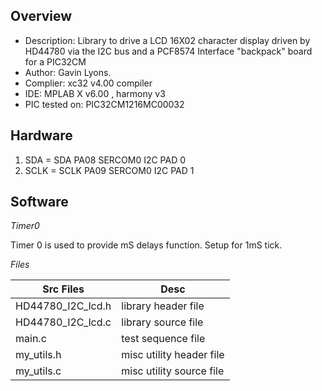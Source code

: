 Overview
--------------------------------------------
* Description:
Library to drive a LCD 16X02 character display driven by HD44780 via the I2C bus and a PCF8574 Interface "backpack" board for a PIC32CM
* Author: Gavin Lyons.
* Complier: xc32 v4.00 compiler
* IDE:  MPLAB X v6.00 , harmony v3
* PIC tested on: PIC32CM1216MC00032

Hardware
----------------------

1. SDA = 	SDA PA08 SERCOM0 I2C PAD 0
2. SCLK = SCLK PA09 SERCOM0 I2C PAD 1 


Software
------------------------------

*Timer0*

Timer 0 is used  to provide mS delays function. Setup for 1mS tick.

*Files* 

| Src Files| Desc |
| ------ | ------ |
| HD44780_I2C_lcd.h | library header file  |
| HD44780_I2C_lcd.c|  library  source file  |
| main.c | test sequence file |
| my_utils.h | misc utility header file |
| my_utils.c | misc utility source file  |

